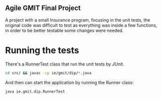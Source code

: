 ## Agile GMIT Final Project

A project with a small Insurance program, focusing in the unit tests, the original code was difficult to test as everything was inside a few functions, in order to be better testable some changes were needed.

# Running the tests

There's a RunnerTest class that run the unit tests by JUnit.

```sh
cd src/ && javac -cp ie/gmit/dip/*.java
```

And then can start the application by running the Runner class:

```sh
java ie.gmit.dip.RunnerTest
```